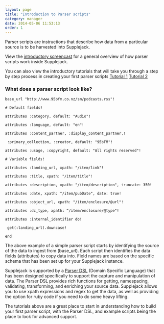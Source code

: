 ```yaml
---
layout: page
title: "Introduction to Parser scripts"
category: manager
date: 2014-05-06 11:53:13
order: 1
---
```



Parser scripts are instructions that describe how data from a particular source is to be harvested into Supplejack. 

View the [introductory screencast](http://youtu.be/MLUURxcfcLc) for a general overview of how parser scripts work inside Supplejack. 

You can also view the introductory tutorials that will take you through a step by step process in creating your first parser scripts [Tutorial 1](https://drive.google.com/file/d/0B63EYVIeMWSfdThwRXhxcllwTVE/edit?usp=sharing) [Tutorial 2](https://drive.google.com/file/d/0B63EYVIeMWSfdERXYTJJYmR2cW8/edit?usp=sharing)

### What does a parser script look like?

    base_url "http://www.95bfm.co.nz/sm/podcasts.rss"!

    # Default fields!

    attributes :category, default: "Audio"!

    attributes :language, default: "en"!

    attributes :content_partner, :display_content_partner,!

     :primary_collection, :creator, default: "95bFM"!

    attributes :usage, :copyright, default: "All rights reserved"!

    # Variable fields!

    attributes :landing_url, xpath: "/item/link"!

    attributes :title, xpath: "/item/title"!

    attributes :description, xpath: "/item/description", truncate: 350!

    attributes :date, xpath: "/item/pubDate", date: true!

    attributes :object_url, xpath: "/item/enclosure/@url"!

    attributes :dc_type, xpath: “/item/enclosure/@type"!

    attributes :internal_identifier do!

     get(:landing_url).downcase!

    end

The above example of a simple parser script starts by identifying the source of the data to ingest from (base_url). Each script then identifies the data fields (attributes) to copy data into. Field names are based on the specific schema that has been set up for your Supplejack instance. 

Supplejack is supported by a [Parser DSL](/supplejack/manager/parser-dsl-domain-specific-language.html) (Domain Specific Language) that has been designed specifically to support the capture and manipulation of data. The Parser DSL provides rich functions for getting, namespacing, validating, transforming, and enriching your source data. Supplejack allows you to use xpath expressions and regex to get the data, as well as providing the option for ruby code if you need to do some heavy lifting.

The tutorials above are a great place to start in understanding how to build your first parser script, with the Parser DSL, and example scripts being the place to look for advanced support.

